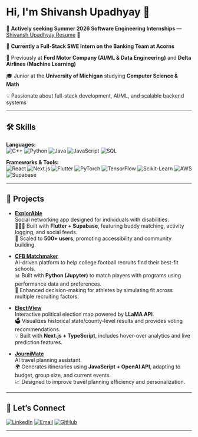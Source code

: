 # Hi, I'm Shivansh Upadhyay 👋  

💼 **Actively seeking Summer 2026 Software Engineering Internships** — [Shivansh Upadhyay Resume](https://drive.google.com/file/d/1-xlitnjJv4u0S2_ErvxTj-ufbc89L21s/view?usp=sharing) 📄   

🚀 **Currently a Full-Stack SWE Intern on the Banking Team at Acorns**  

🏢 Previously at **Ford Motor Company (AI/ML & Data Engineering)** and **Delta Airlines (Machine Learning)**  

🎓 Junior at the **University of Michigan** studying **Computer Science & Math**  

💡 Passionate about full-stack development, AI/ML, and scalable backend systems  

---

## 🛠 Skills  

**Languages:**  
![C++](https://img.shields.io/badge/-C++-00599C?logo=cplusplus&logoColor=white)  ![Python](https://img.shields.io/badge/-Python-3776AB?logo=python&logoColor=white)  ![Java](https://img.shields.io/badge/-Java-007396?logo=java&logoColor=white)  ![JavaScript](https://img.shields.io/badge/-JavaScript-F7DF1E?logo=javascript&logoColor=black)  ![SQL](https://img.shields.io/badge/-SQL-4479A1?logo=postgresql&logoColor=white)  

**Frameworks & Tools:**  
![React](https://img.shields.io/badge/-React-61DAFB?logo=react&logoColor=black)  ![Next.js](https://img.shields.io/badge/-Next.js-000000?logo=nextdotjs&logoColor=white)  ![Flutter](https://img.shields.io/badge/-Flutter-02569B?logo=flutter&logoColor=white)  ![PyTorch](https://img.shields.io/badge/-PyTorch-EE4C2C?logo=pytorch&logoColor=white)  ![TensorFlow](https://img.shields.io/badge/-TensorFlow-FF6F00?logo=tensorflow&logoColor=white)  ![Scikit-Learn](https://img.shields.io/badge/-ScikitLearn-F7931E?logo=scikitlearn&logoColor=white)  ![AWS](https://img.shields.io/badge/-AWS-232F3E?logo=amazonaws&logoColor=white)  ![Supabase](https://img.shields.io/badge/-Supabase-3ECF8E?logo=supabase&logoColor=white)     

---

## 🚀 Projects  
- **[ExplorAble](https://github.com/shivanshnu/ExploreAble)**  
  Social networking app designed for individuals with disabilities.  
  🧑‍🤝‍🧑 Built with **Flutter + Supabase**, featuring buddy matching, activity logging, and social feeds.  
  🌟 Scaled to **500+ users**, promoting accessibility and community building.  

- **[CFB Matchmaker](https://github.com/shivanshnu/CFB_Matchmaker)**  
  AI-driven platform to help college football recruits find their best-fit schools.  
  📊 Built with **Python (Jupyter)** to match players with programs using performance data and preferences.  
  🏈 Enhanced decision-making for athletes by simulating fit across multiple recruiting factors.  

- **[ElectiView](https://github.com/shivanshnu/ElectiView)**  
  Interactive political election map powered by **LLaMA API**.  
  🗳️ Visualizes historical state/county-level results and provides voting recommendations.  
  💡 Built with **Next.js + TypeScript**, includes hover-over analytics and live prediction features.  

- **[JourniMate](https://github.com/shivanshnu/JourniMate)**  
  AI travel planning assistant.  
  🌍 Generates itineraries using **JavaScript + OpenAI API**, adapting to budget, group size, and current events.  
  📈 Designed to improve travel planning efficiency and personalization.  

---

## 🔗 Let’s Connect  

[![LinkedIn](https://img.shields.io/badge/LinkedIn-blue?logo=linkedin&logoColor=white)](https://www.linkedin.com/in/shivansh-upadhyay-/)  [![Email](https://img.shields.io/badge/Email-D14836?logo=gmail&logoColor=white)](mailto:shivupad@umich.edu)  [![GitHub](https://img.shields.io/badge/GitHub-black?logo=github&logoColor=white)](https://github.com/shivanshnu)  

---
